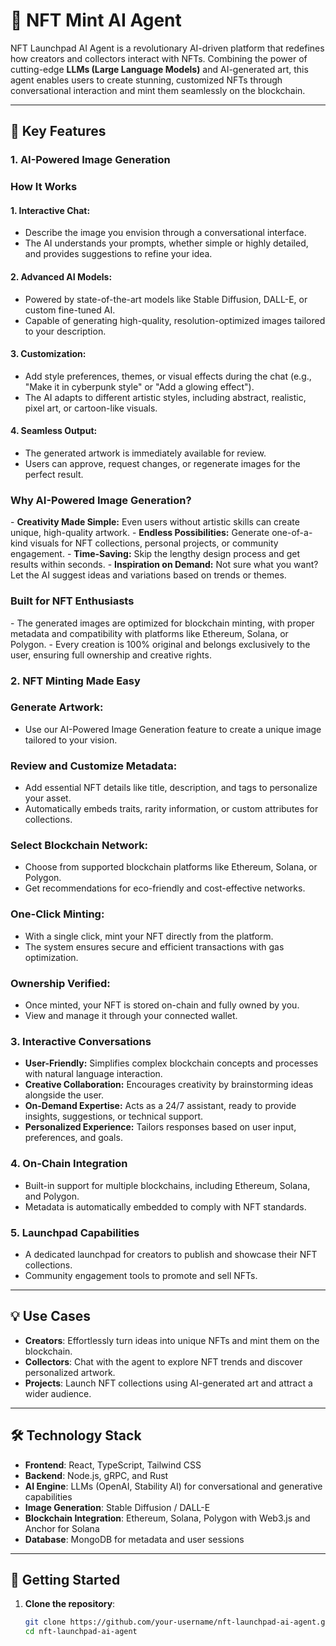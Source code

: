 # 🎨 NFT Mint AI Agent  

NFT Launchpad AI Agent is a revolutionary AI-driven platform that redefines how creators and collectors interact with NFTs. Combining the power of cutting-edge **LLMs (Large Language Models)** and AI-generated art, this agent enables users to create stunning, customized NFTs through conversational interaction and mint them seamlessly on the blockchain.

---

## 🌟 Key Features  

### 1. **AI-Powered Image Generation**  
<h3>How It Works</h3>
<h4>1. Interactive Chat:</h4>

- Describe the image you envision through a conversational interface.
- The AI understands your prompts, whether simple or highly detailed, and provides suggestions to refine your idea.

<h4>2. Advanced AI Models:</h4>

- Powered by state-of-the-art models like Stable Diffusion, DALL-E, or custom fine-tuned AI.
- Capable of generating high-quality, resolution-optimized images tailored to your description.

<h4>3. Customization:</h4>

- Add style preferences, themes, or visual effects during the chat (e.g., "Make it in cyberpunk style" or "Add a glowing effect").
- The AI adapts to different artistic styles, including abstract, realistic, pixel art, or cartoon-like visuals.

<h4>4. Seamless Output:</h4>

- The generated artwork is immediately available for review.
- Users can approve, request changes, or regenerate images for the perfect result.

<h3>Why AI-Powered Image Generation?</h3>
- <b>Creativity Made Simple:</b> Even users without artistic skills can create unique, high-quality artwork.
- <b>Endless Possibilities:</b> Generate one-of-a-kind visuals for NFT collections, personal projects, or community engagement.
- <b>Time-Saving:</b> Skip the lengthy design process and get results within seconds.
- <b>Inspiration on Demand:</b> Not sure what you want? Let the AI suggest ideas and variations based on trends or themes.

<h3>Built for NFT Enthusiasts</h3>
- The generated images are optimized for blockchain minting, with proper metadata and compatibility with platforms like Ethereum, Solana, or Polygon.
- Every creation is 100% original and belongs exclusively to the user, ensuring full ownership and creative rights.

### 2. **NFT Minting Made Easy**  
<h3>Generate Artwork:</h3>

- Use our AI-Powered Image Generation feature to create a unique image tailored to your vision.

<h3>Review and Customize Metadata:</h3>

- Add essential NFT details like title, description, and tags to personalize your asset.
- Automatically embeds traits, rarity information, or custom attributes for collections.
  
<h3>Select Blockchain Network:</h3>

- Choose from supported blockchain platforms like Ethereum, Solana, or Polygon.
- Get recommendations for eco-friendly and cost-effective networks.

<h3>One-Click Minting:</h3>

- With a single click, mint your NFT directly from the platform.
- The system ensures secure and efficient transactions with gas optimization.

<h3>Ownership Verified:</h3>

- Once minted, your NFT is stored on-chain and fully owned by you.
- View and manage it through your connected wallet.

### 3. **Interactive Conversations**  
- <b>User-Friendly:</b> Simplifies complex blockchain concepts and processes with natural language interaction.
- <b>Creative Collaboration:</b> Encourages creativity by brainstorming ideas alongside the user.
- <b>On-Demand Expertise:</b> Acts as a 24/7 assistant, ready to provide insights, suggestions, or technical support.
- <b>Personalized Experience:</b> Tailors responses based on user input, preferences, and goals.

### 4. **On-Chain Integration**  
- Built-in support for multiple blockchains, including Ethereum, Solana, and Polygon.  
- Metadata is automatically embedded to comply with NFT standards.  

### 5. **Launchpad Capabilities**  
- A dedicated launchpad for creators to publish and showcase their NFT collections.  
- Community engagement tools to promote and sell NFTs.  

---

## 💡 Use Cases  

- **Creators**: Effortlessly turn ideas into unique NFTs and mint them on the blockchain.  
- **Collectors**: Chat with the agent to explore NFT trends and discover personalized artwork.  
- **Projects**: Launch NFT collections using AI-generated art and attract a wider audience.  

---

## 🛠️ Technology Stack  

- **Frontend**: React, TypeScript, Tailwind CSS  
- **Backend**: Node.js, gRPC, and Rust  
- **AI Engine**: LLMs (OpenAI, Stability AI) for conversational and generative capabilities  
- **Image Generation**: Stable Diffusion / DALL-E  
- **Blockchain Integration**: Ethereum, Solana, Polygon with Web3.js and Anchor for Solana  
- **Database**: MongoDB for metadata and user sessions  

---

## 🚀 Getting Started  

1. **Clone the repository**:  
   ```bash
   git clone https://github.com/your-username/nft-launchpad-ai-agent.git
   cd nft-launchpad-ai-agent
